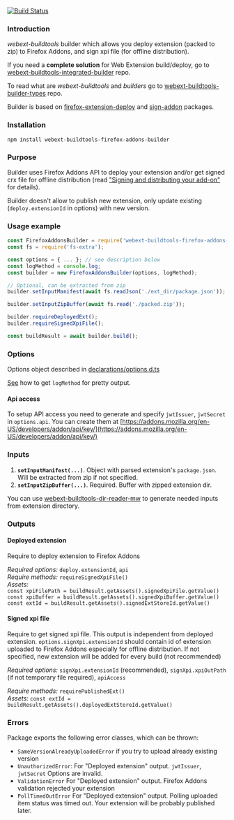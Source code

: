 [![Build Status](https://travis-ci.com/cardinalby/webext-buildtools-firefox-addons-builder.svg?branch=master)](https://travis-ci.com/cardinalby/webext-buildtools-firefox-addons-builder)
### Introduction
*webext-buildtools* builder which allows you deploy extension (packed to zip) 
to Firefox Addons, and sign xpi file (for offline distribution).

If you need a **complete solution** for Web Extension build/deploy, go to 
[webext-buildtools-integrated-builder](https://github.com/cardinalby/webext-buildtools-integrated-builder) repo.  

To read what are *webext-buildtools* and *builders* go to 
[webext-buildtools-builder-types](https://github.com/cardinalby/webext-buildtools-builder-types) repo.

Builder is based on 
[firefox-extension-deploy](https://www.npmjs.com/package/firefox-extension-deploy) and
[sign-addon](https://www.npmjs.com/package/sign-addon) packages.

### Installation
`npm install webext-buildtools-firefox-addons-builder`

### Purpose

Builder uses Firefox Addons API to deploy your extension and/or get signed crx 
file for offline distribution 
(read ["Signing and distributing your add-on"](https://developer.mozilla.org/en-US/docs/Mozilla/Add-ons/Distribution) for details).

Builder doesn't allow to publish new extension, only update existing (`deploy.extensionId` in options) 
with new version.  

### Usage example
```js
const FirefoxAddonsBuilder = require('webext-buildtools-firefox-addons-builder').default;
const fs = require('fs-extra');

const options = { ... }; // see description below
const logMethod = console.log;
const builder = new FirefoxAddonsBuilder(options, logMethod);

// Optional, can be extracted from zip
builder.setInputManifest(await fs.readJson('./ext_dir/package.json'));

builder.setInputZipBuffer(await fs.read('./packed.zip'));

builder.requireDeployedExt();
builder.requireSignedXpiFile();

const buildResult = await builder.build();
``` 

### Options
Options object described in [declarations/options.d.ts](./declarations/options.d.ts)

[See](https://github.com/cardinalby/webext-buildtools-integrated-builder/blob/master/logMethod.md) how to get `logMethod` for pretty output.

#### Api access
To setup API access you need to generate and specify `jwtIssuer`, `jwtSecret` in `options.api`.
You can create them at [https://addons.mozilla.org/en-US/developers/addon/api/key/](https://addons.mozilla.org/en-US/developers/addon/api/key/)

### Inputs
1. **`setInputManifest(...)`**. Object with parsed extension's `package.json`. Will be extracted from zip if not specified.
2. **`setInputZipBuffer(...)`**. Required. Buffer with zipped extension dir.

You can use [webext-buildtools-dir-reader-mw](https://www.npmjs.com/package/webext-buildtools-dir-reader-mw)
to generate needed inputs from extension directory.

### Outputs

#### Deployed extension
Require to deploy extension to Firefox Addons<br>

*Required options:* `deploy.extensionId`, `api` <br>
*Require methods:* `requireSignedXpiFile()` <br>
*Assets:* <br> 
`const xpiFilePath = buildResult.getAssets().signedXpiFile.getValue()` <br>
`const xpiBuffer = buildResult.getAssets().signedXpiBuffer.getValue()` <br>
`const extId = buildResult.getAssets().signedExtStoreId.getValue()`

#### Signed xpi file
Require to get signed xpi file. This output is independent from deployed extension.
`options.signXpi.extensionId` should contain id of extension uploaded to Firefox Addons 
especially for offline distribution. If not specified, new extension will be added 
for every build (not recommended)

*Required options:* `signXpi.extensionId` (recommended), `signXpi.xpiOutPath` 
(if not temporary file required), `apiAccess` <br>

*Require methods:* `requirePublishedExt()` <br>
*Assets:* 
`const extId = buildResult.getAssets().deployedExtStoreId.getValue()` 

### Errors

Package exports the following error classes, which can be thrown:

* `SameVersionAlreadyUploadedError` if you try to upload already existing version
* `UnauthorizedError`: For "Deployed extension" output.
  `jwtIssuer`, `jwtSecret` Options are invalid.
* `ValidationError` For "Deployed extension" output. Firefox Addons validation rejected your extension
* `PollTimedOutError` For "Deployed extension" output. Polling uploaded item status was timed out.
Your extension will be probably published later.